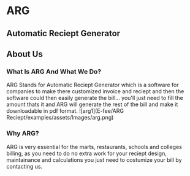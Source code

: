 # ARG
## <b>Automatic Reciept Generator</b>

## About Us

### What Is ARG And What We Do?
ARG Stands for Automatic Reciept Generator which is a software for companies to make there customized invoice and reciept and then the software could then easily generate the bill... you'll just need to fill the amount thats it and ARG will generate the rest of the bill and make it downloadable in pdf format.
![arg1](E-fee/ARG Reciept/examples/assets/Images/arg.png)

### Why ARG?
ARG is very essential for the marts, restaurants, schools and colleges billing, as you need to do no extra work for your reciept design, maintainance and calculations you just need to costumize your bill by contacting us.
